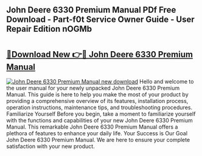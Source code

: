 ## John Deere 6330 Premium Manual PDf Free Download - Part-f0t Service Owner Guide - User Repair Edition nOGMb

# <h2><a href="http://bc86439.oget.top/?id=John+Deere+6330+Premium+Manual">🔗Download New 👉🔴 John Deere 6330 Premium Manual</a></h2>

[![John Deere 6330 Premium Manual new download](https://i.imgur.com/5g1atiW.png)](http://bc86439.oget.top/?id=John+Deere+6330+Premium+Manual)
Hello and welcome to the user manual for your newly unpacked John Deere 6330 Premium Manual. This guide is here to help you make the most of your product by providing a comprehensive overview of its features, installation process, operation instructions, maintenance tips, and troubleshooting procedures. Familiarize Yourself Before you begin, take a moment to familiarize yourself with the functions and capabilities of your new John Deere 6330 Premium Manual. This remarkable John Deere 6330 Premium Manual offers a plethora of features to enhance your daily life. Your Success is Our Goal John Deere 6330 Premium Manual. We are here to ensure your complete satisfaction with your new product.
